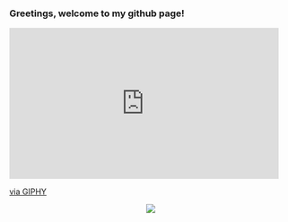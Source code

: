 ### Greetings, welcome to my github page!

<iframe src="https://giphy.com/embed/XEgjxxhodHa2DpxOz9" width="480" height="270" frameBorder="0" class="giphy-embed" allowFullScreen></iframe><p><a href="https://giphy.com/gifs/nba-XEgjxxhodHa2DpxOz9">via GIPHY</a></p> 

<p align="center">
  <img src= "https://giphy.com/gifs/nba-XEgjxxhodHa2DpxOz9">
</p>

<!--
**achen004/achen004** is a ✨ _special_ ✨ repository because its `README.md` (this file) appears on your GitHub profile.

Here are some ideas to get you started:

- 🔭 I’m currently working on ...
- 🌱 I’m currently learning ...
- 👯 I’m looking to collaborate on ...
- 🤔 I’m looking for help with ...
- 💬 Ask me about ...
- 📫 How to reach me: ...
- 😄 Pronouns: ...
- ⚡ Fun fact: ...
-->
